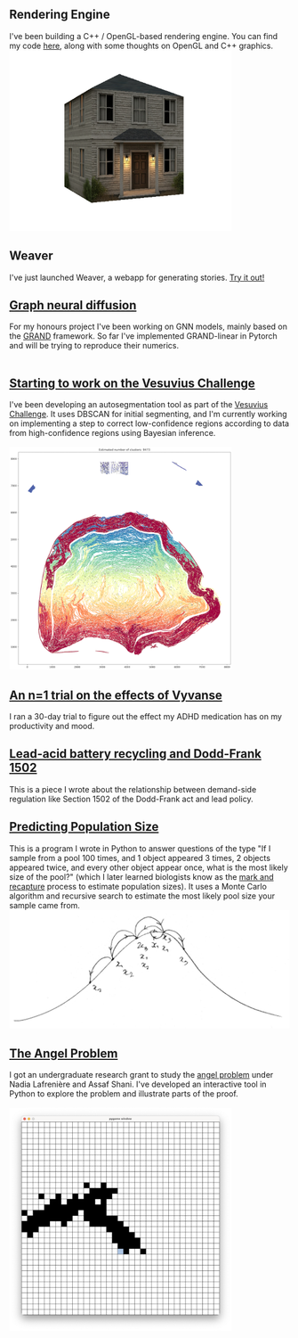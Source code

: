 ## Rendering Engine ##
I've been building a C++ / OpenGL-based rendering engine. You can find my code [here](https://github.com/etiennedyer/graphics), along with some thoughts on OpenGL and C++ graphics.
<img src="assets/graphics/house.png" width=400 height=324>

## Weaver ##
I've just launched Weaver, a webapp for generating stories. [Try it out!](https://weaver-frontend-5l44.onrender.com/)
<br/>

## [Graph neural diffusion](https://github.com/etiennedyer/grand)
For my honours project I've been working on GNN models, mainly based on the [GRAND](https://arxiv.org/abs/2106.10934) framework. So far I've implemented GRAND-linear in Pytorch and will be trying to reproduce their numerics. <br/>
<br/>

## [Starting to work on the Vesuvius Challenge](https://github.com/etiennedyer/vesuvius)
I've been developing an autosegmentation tool as part of the [Vesuvius Challenge](https://scrollprize.org/). It uses DBSCAN for initial segmenting, and I'm currently working on implementing a step to correct low-confidence regions according to data from high-confidence regions using Bayesian inference. <br/>
<br/>
<img src="assets/vesuvius/dbscan.png" width=400 height=400>

## [An n=1 trial on the effects of Vyvanse](https://etiennedyer.github.io/pages/vyvanse)
I ran a 30-day trial to figure out the effect my ADHD medication has on my productivity and mood.

## [Lead-acid battery recycling and Dodd-Frank 1502](https://leadbatteries.substack.com/p/from-conflict-minerals-to-clean-lead)
This is a piece I wrote about the relationship between demand-side regulation like Section 1502 of the Dodd-Frank act and lead policy.

## [Predicting Population Size](pages/pool.md)
This is a program I wrote in Python to answer questions of the type "If I sample from a pool 100 times, and 1 object appeared 3 times,  2 objects appeared twice, and every other object appear once, what is the most likely size of the pool?" (which I later learned biologists know as the [mark and recapture](https://en.wikipedia.org/wiki/Mark_and_recapture) process to estimate population sizes). It uses a Monte Carlo algorithm and recursive search to estimate the most likely pool size your sample came from.
<img src="assets/pool/pool.png">

## [The Angel Problem](pages/angel.md)
I got an undergraduate research grant to study the [angel problem](https://en.wikipedia.org/wiki/Angel_problem) under Nadia Lafrenière and Assaf Shani. I've developed an interactive tool in Python to explore the problem and illustrate parts of the proof. \
<br/>
<img src="assets/angel/angel.png" width=400 height=400>



